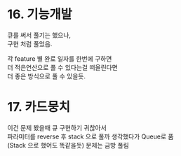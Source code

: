 # 16. 기능개발
큐를 써서 풀기는 했으나,  
구현 처럼 풀었음.

각 feature 별 완료 일자를 한번에 구하면  
더 적은연산으로 풀 수 있다는걸 떠올린다면  
더 좋은 방식으로 풀 수 있을듯.

# 17. 카드뭉치
이건 문제 봤을때 큐 구현하기 귀찮아서  
파라미터를 reverse 후 stack 으로 풀까 생각했다가 Queue로 품  
(Stack 으로 했어도 똑같을듯)
문제는 금방 풀림
